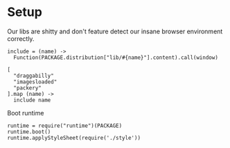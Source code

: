 Setup
=====

Our libs are shitty and don't feature detect our insane browser environment correctly.

    include = (name) ->
      Function(PACKAGE.distribution["lib/#{name}"].content).call(window)
    
    [
      "draggabilly"
      "imagesloaded"
      "packery"
    ].map (name) ->
      include name

Boot runtime

    runtime = require("runtime")(PACKAGE)
    runtime.boot()
    runtime.applyStyleSheet(require('./style'))
